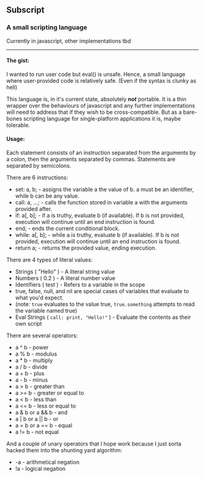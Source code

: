 ## Subscript
### A small scripting language
Currently in javascript, other implementations tbd

---

#### The gist:
I wanted to run user code but eval() is unsafe.
Hence, a small language where user-provided code is relatively safe.
(Even if the syntax is clunky as hell)

This language is, in it's current state, absolutely ***not*** portable.
It is a thin wrapper over the behaviours of javascript and any further implementations
will need to address that if they wish to be cross-compatible.
But as a bare-bones scripting language for single-platform applications it is, maybe tolerable.

#### Usage:
Each statement consists of an instruction separated from the arguments by a colon,
then the arguments separated by commas.
Statements are separated by semicolons.

There are 6 instructions:
* set: a, b; - assigns the variable a the value of b. a must be an identifier,
while b can be any value.
* call: a, ...; - calls the function stored in variable a with the arguments provided after.
* if: a[, b]; - if a is truthy, evaluate b (if available). If b is not provided,
execution will continue until an end instruction is found.
* end; - ends the current conditional block.
* while: a[, b]; - while a is truthy, evaluate b (if available). If b is not provided,
execution will continue until an end instruction is found.
* return a; - returns the provided value, ending execution.

There are 4 types of literal values:
* Strings ( "Hello" ) - A literal string value
* Numbers ( 0.2 ) - A literal number value
* Identifiers ( test ) - Refers to a variable in the scope
 * true, false, null, and nil are special cases of variables that evaluate to what you'd expect.
 * (note: `true` evaluates to the value true, `true.something` attempts to read the variable named true)
* Eval Strings ( `call: print, "Hello!"` ) - Evaluate the contents as their own script

There are several operators:
* a ^ b - power
* a % b - modulus
* a * b - multiply
* a / b - divide
* a + b - plus
* a - b - minus
* a > b - greater than
* a >= b - greater or equal to
* a < b - less than
* a <= b - less or equal to
* a & b or a && b - and
* a | b or a || b - or
* a = b or a == b - equal
* a != b - not equal

And a couple of unary operators that I hope work because I just sorta hacked them into the shunting yard algorithm:
* -a - arithmetical negation
* !a - logical negation
